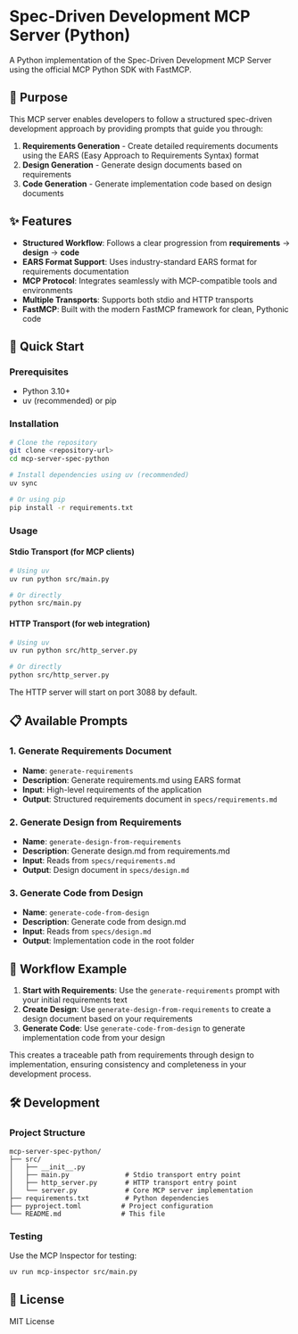 # Spec-Driven Development MCP Server (Python)

A Python implementation of the Spec-Driven Development MCP Server using the official MCP Python SDK with FastMCP.

## 🎯 Purpose

This MCP server enables developers to follow a structured spec-driven development approach by providing prompts that guide you through:

1. **Requirements Generation** - Create detailed requirements documents using the EARS (Easy Approach to Requirements Syntax) format
2. **Design Generation** - Generate design documents based on requirements
3. **Code Generation** - Generate implementation code based on design documents

## ✨ Features

- **Structured Workflow**: Follows a clear progression from **requirements** → **design** → **code**
- **EARS Format Support**: Uses industry-standard EARS format for requirements documentation
- **MCP Protocol**: Integrates seamlessly with MCP-compatible tools and environments
- **Multiple Transports**: Supports both stdio and HTTP transports
- **FastMCP**: Built with the modern FastMCP framework for clean, Pythonic code

## 🚀 Quick Start

### Prerequisites

- Python 3.10+
- uv (recommended) or pip

### Installation

```bash
# Clone the repository
git clone <repository-url>
cd mcp-server-spec-python

# Install dependencies using uv (recommended)
uv sync

# Or using pip
pip install -r requirements.txt
```

### Usage

#### Stdio Transport (for MCP clients)
```bash
# Using uv
uv run python src/main.py

# Or directly
python src/main.py
```

#### HTTP Transport (for web integration)
```bash
# Using uv
uv run python src/http_server.py

# Or directly
python src/http_server.py
```

The HTTP server will start on port 3088 by default.

## 📋 Available Prompts

### 1. Generate Requirements Document
- **Name**: `generate-requirements`
- **Description**: Generate requirements.md using EARS format
- **Input**: High-level requirements of the application
- **Output**: Structured requirements document in `specs/requirements.md`

### 2. Generate Design from Requirements
- **Name**: `generate-design-from-requirements`
- **Description**: Generate design.md from requirements.md
- **Input**: Reads from `specs/requirements.md`
- **Output**: Design document in `specs/design.md`

### 3. Generate Code from Design
- **Name**: `generate-code-from-design`
- **Description**: Generate code from design.md
- **Input**: Reads from `specs/design.md`
- **Output**: Implementation code in the root folder

## 📖 Workflow Example

1. **Start with Requirements**: Use the `generate-requirements` prompt with your initial requirements text
2. **Create Design**: Use `generate-design-from-requirements` to create a design document based on your requirements
3. **Generate Code**: Use `generate-code-from-design` to generate implementation code from your design

This creates a traceable path from requirements through design to implementation, ensuring consistency and completeness in your development process.

## 🛠️ Development

### Project Structure

```
mcp-server-spec-python/
├── src/
│   ├── __init__.py
│   ├── main.py              # Stdio transport entry point
│   ├── http_server.py       # HTTP transport entry point
│   └── server.py            # Core MCP server implementation
├── requirements.txt         # Python dependencies
├── pyproject.toml          # Project configuration
└── README.md               # This file
```

### Testing

Use the MCP Inspector for testing:

```bash
uv run mcp-inspector src/main.py
```

## 📄 License

MIT License